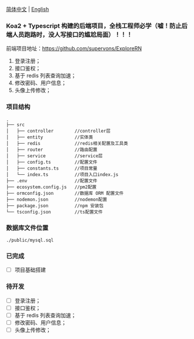 [简体中文](./README.md) | [English](./README.en.md)

### Koa2 + Typescript 构建的后端项目，全栈工程师必学（嘘！防止后端人员跑路时，没人写接口的尴尬局面）！！！

前端项目地址：https://github.com/supervons/ExploreRN

1. 登录注册；
2. 接口鉴权；
3. 基于 redis 列表查询加速；
4. 修改密码、用户信息；
5. 头像上传修改；

### 项目结构

```
.
├── src
│   ├── controller        //controller层
│   ├── entity            //实体类
│   ├── redis             //redis相关配置及工具类
│   ├── router            //路由配置
│   ├── service           //service层
│   ├── config.ts         //配置文件
│   ├── constants.ts      //项目常量
│   └── index.ts          //项目入口index.js
├── .env                  //配置文件
├── ecosystem.config.js   //pm2配置
├── ormconfig.json        //数据库 ORM 配置文件
├── nodemon.json          //nodemon配置
├── package.json          //npm 安装包
└── tsconfig.json         //ts配置文件
```

### 数据库文件位置

```
./public/mysql.sql
```

### 已完成

- [ ] 项目基础搭建

### 待开发

- [ ] 登录注册；
- [ ] 接口鉴权；
- [ ] 基于 redis 列表查询加速；
- [ ] 修改密码、用户信息；
- [ ] 头像上传修改；
